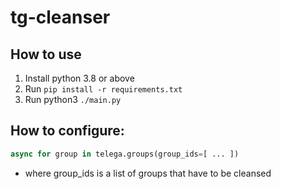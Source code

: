 # tg-cleanser

## How to use

1. Install python 3.8 or above
2. Run `pip install -r requirements.txt`
3. Run python3 `./main.py`

## How to configure:
```python
async for group in telega.groups(group_ids=[ ... ])
```

 - where group_ids is a list of groups that have to be cleansed
        